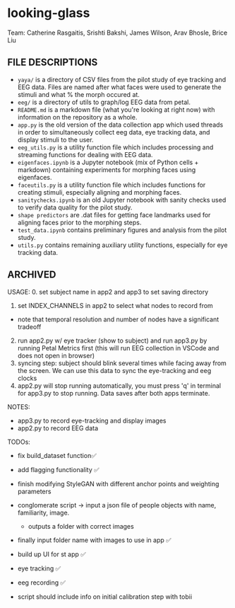 # looking-glass
Team: Catherine Rasgaitis, Srishti Bakshi, James Wilson, Arav Bhosle, Brice Liu

## FILE DESCRIPTIONS
- `yaya/` is a directory of CSV files from the pilot study of eye tracking and EEG data. Files are named after what faces were used to generate the stimuli and what % the morph occured at.
- `eeg/` is a directory of utils to graph/log EEG data from petal.
- `README.md` is a markdown file (what you're looking at right now) with information on the repository as a whole.
- `app.py` is the old version of the data collection app which used threads in order to simultaneously collect eeg data, eye tracking data, and display stimuli to the user.
- `eeg_utils.py` is a utility function file which includes processing and streaming functions for dealing with EEG data.
- `eigenfaces.ipynb` is a Jupyter notebook (mix of Python cells + markdown) containing experiments for morphing faces using eigenfaces.
- `faceutils.py` is a utility function file which includes functions for creating stimuli, especially aligning and morphing faces.
- `sanitychecks.ipynb` is an old Jupyter notebook with sanity checks used to verify data quality for the pilot study.
- `shape predictors` are .dat files for getting face landmarks used for aligning faces prior to the morphing steps.
- `test_data.ipynb` contains preliminary figures and analysis from the pilot study.
- `utils.py` contains remaining auxiliary utility functions, especially for eye tracking data.


## ARCHIVED

USAGE:
0. set subject name in app2 and app3 to set saving directory
1. set INDEX_CHANNELS in app2 to select what nodes to record from
- note that temporal resolution and number of nodes have a significant tradeoff
2. run app2.py w/ eye tracker (show to subject) and run app3.py by running Petal Metrics first (this will run EEG collection in VSCode and does not open in browser)
3. syncing step: subject should blink several times while facing away from the screen. We can use this data to sync the eye-tracking and eeg clocks
4. app2.py will stop running automatically, you must press 'q' in terminal for app3.py to stop running. Data saves after both apps terminate.

NOTES:
- app3.py to record eye-tracking and display images
- app2.py to record EEG data

TODOs:

- fix build_dataset function✅
- add flagging functionality ✅
- finish modifying StyleGAN with different anchor points and weighting parameters
- conglomerate script -> input a json file of people objects with name, familiarity, image.
    - outputs a folder with correct images
- finally input folder name with images to use in app ✅
- build up UI for st app ✅
- eye tracking ✅
- eeg recording ✅

- script should include info on initial calibration step with tobii
